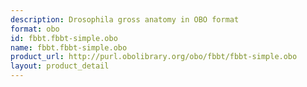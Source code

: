 ```yaml
---
description: Drosophila gross anatomy in OBO format
format: obo
id: fbbt.fbbt-simple.obo
name: fbbt.fbbt-simple.obo
product_url: http://purl.obolibrary.org/obo/fbbt/fbbt-simple.obo
layout: product_detail
---
```

